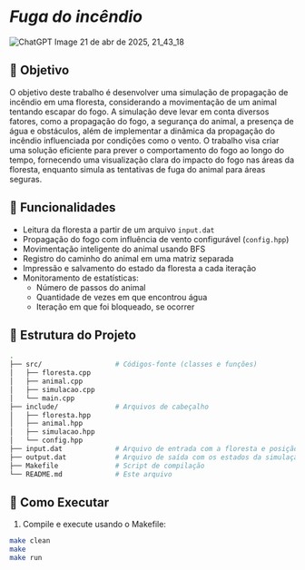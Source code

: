 # _Fuga do incêndio_

![ChatGPT Image 21 de abr  de 2025, 21_43_18](https://github.com/user-attachments/assets/ad252690-9524-48e0-abf6-cce34a0aa73b)

## 🎯 Objetivo

<p> O objetivo deste trabalho é desenvolver uma simulação de propagação de incêndio em uma floresta, considerando a movimentação de um animal tentando escapar do fogo. A simulação deve levar em conta diversos fatores, como a propagação do fogo, a segurança do animal, a presença de água e obstáculos, além de implementar a dinâmica da propagação do incêndio influenciada por condições como o vento. O trabalho visa criar uma solução eficiente para prever o comportamento do fogo ao longo do tempo, fornecendo uma visualização clara do impacto do fogo nas áreas da floresta, enquanto simula as tentativas de fuga do animal para áreas seguras.<p/>


## 🚀 Funcionalidades

- Leitura da floresta a partir de um arquivo `input.dat`
- Propagação do fogo com influência de vento configurável (`config.hpp`)
- Movimentação inteligente do animal usando BFS
- Registro do caminho do animal em uma matriz separada
- Impressão e salvamento do estado da floresta a cada iteração
- Monitoramento de estatísticas:
  - Número de passos do animal
  - Quantidade de vezes em que encontrou água
  - Iteração em que foi bloqueado, se ocorrer




## 📁 Estrutura do Projeto

```bash
.
├── src/                  # Códigos-fonte (classes e funções)
│   ├── floresta.cpp
│   ├── animal.cpp
│   ├── simulacao.cpp
│   └── main.cpp
├── include/              # Arquivos de cabeçalho
│   ├── floresta.hpp
│   ├── animal.hpp
│   ├── simulacao.hpp
│   └── config.hpp
├── input.dat             # Arquivo de entrada com a floresta e posição inicial do fogo
├── output.dat            # Arquivo de saída com os estados da simulação
├── Makefile              # Script de compilação
└── README.md             # Este arquivo
```

## 🚀 Como Executar

1. Compile e execute usando o Makefile:

```bash
make clean
make
make run
```


